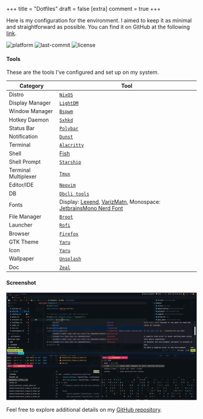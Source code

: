 +++
title = "Dotfiles"
draft = false
[extra]
comment = true
+++

Here is my configuration for the environment. I aimed to keep it as minimal and straightforward as possible.
You can find it on GitHub at the following [link](https://github.com/mortymacs/dotfiles).

<p>
    <img src="https://img.shields.io/badge/platform-NixOS-blue?style=flat-square" alt="platform">
    <img src="https://img.shields.io/github/last-commit/mortymacs/dotfiles?style=flat-square" alt="last-commit">
    <img src="https://img.shields.io/badge/license-Creative%20Commons%20Attribution--ShareAlike%204.0-green?style=flat-square" alt="license">
</p>

#### Tools

These are the tools I've configured and set up on my system.

| Category | Tool |
|----------|------|
| Distro | [`NixOS`](https://nixos.org/) |
| Display Manager | [`LightDM`](https://github.com/canonical/lightdm) |
| Window Manager | [`Bspwm`](https://github.com/baskerville/bspwm) |
| Hotkey Daemon | [`Sxhkd`](https://github.com/baskerville/sxhkd) |
| Status Bar | [`Polybar`](https://github.com/polybar/polybar) |
| Notification | [`Dunst`](https://github.com/dunst-project/dunst) |
| Terminal | [`Alacritty`](https://github.com/alacritty/alacritty) |
| Shell | [Fish](https://fishshell.com) |
| Shell Prompt | [`Starship`](https://github.com/starship/starship) |
| Terminal Multiplexer | [`Tmux`](https://github.com/tmux/tmux) |
| Editor/IDE | [`Neovim`](https://github.com/neovim/neovim) |
| DB | [`Dbcli tools`](https://github.com/dbcli) |
| Fonts | Display: [Lexend](https://github.com/googlefonts/lexend), [VarizMatn](https://github.com/rastikerdar/vazirmatn), Monospace: [JetbrainsMono Nerd Font](https://www.nerdfonts.com) |
| File Manager | [`Broot`](https://github.com/Canop/broot) |
| Launcher | [`Rofi`](https://github.com/davatorium/rofi) |
| Browser | [`Firefox`](https://www.mozilla.org) |
| GTK Theme | [`Yaru`](https://github.com/ubuntu/yaru) |
| Icon | [`Yaru`](https://github.com/ubuntu/yaru) |
| Wallpaper | [`Unsplash`](https://unsplash.com/photos/a-blurry-shot-of-a-city-street-lit-up-by-buildings-and-cars-at-night-BYu8ITUWMfc) |
| Doc | [`Zeal`](https://github.com/zealdocs/zeal) |

#### Screenshot

<p align="center">
    <img src="./screenshot.png" class="img-fluid" alt="Screenshot">
</p>

Feel free to explore additional details on my [GitHub repository](https://github.com/mortymacs/dotfiles).
